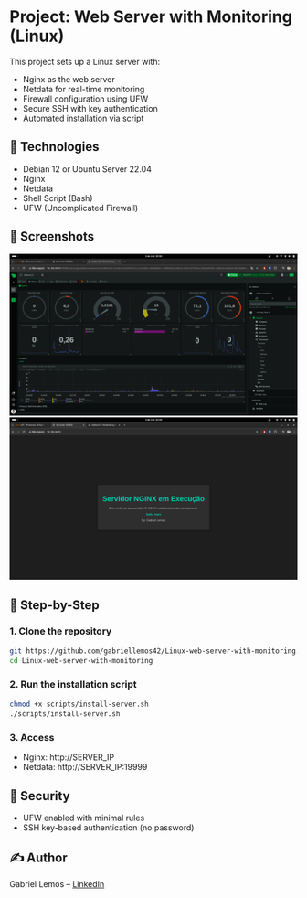 # Project: Web Server with Monitoring (Linux)

This project sets up a Linux server with:
- Nginx as the web server
- Netdata for real-time monitoring
- Firewall configuration using UFW
- Secure SSH with key authentication
- Automated installation via script

## 🔧 Technologies
- Debian 12 or Ubuntu Server 22.04
- Nginx
- Netdata
- Shell Script (Bash)
- UFW (Uncomplicated Firewall)

## 📸 Screenshots
![Netdata Dashboard](imagens/netdata-dashboard.png)
![Nginx Running](imagens/nginx-running.png)

## 🚀 Step-by-Step

### 1. Clone the repository
```bash
git https://github.com/gabriellemos42/Linux-web-server-with-monitoring.git
cd Linux-web-server-with-monitoring
```

### 2. Run the installation script
```bash
chmod +x scripts/install-server.sh
./scripts/install-server.sh
```

### 3. Access
- Nginx: http://SERVER_IP
- Netdata: http://SERVER_IP:19999

## 🔐 Security
- UFW enabled with minimal rules
- SSH key-based authentication (no password)

## ✍️ Author
Gabriel Lemos – [LinkedIn](www.linkedin.com/in/gabriel-lemos-44aa60155)
